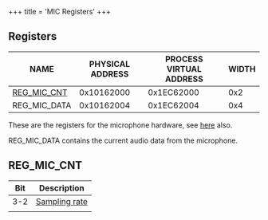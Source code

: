 +++
title = 'MIC Registers'
+++

## Registers

| NAME                                   | PHYSICAL ADDRESS | PROCESS VIRTUAL ADDRESS | WIDTH |
|----------------------------------------|------------------|-------------------------|-------|
| [REG_MIC_CNT](#reg_mic_cnt "wikilink") | 0x10162000       | 0x1EC62000              | 0x2   |
| REG_MIC_DATA                           | 0x10162004       | 0x1EC62004              | 0x4   |

These are the registers for the microphone hardware, see
[here](MIC_Services "wikilink") also.

REG_MIC_DATA contains the current audio data from the microphone.

## REG_MIC_CNT

| Bit | Description                                         |
|-----|-----------------------------------------------------|
| 3-2 | [Sampling rate](MIC_Services#samplerate "wikilink") |
|     |                                                     |
